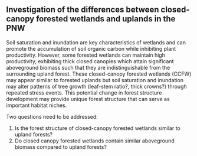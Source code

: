 ## Investigation of the differences between closed-canopy forested wetlands and uplands in the PNW

Soil saturation and inundation are key characteristics of wetlands and can promote the accumulation of soil organic carbon
while inhibiting plant productivity. However, some forested wetlands can maintain high productivity, exhibiting thick closed canopies
which attain significant aboveground biomass such that they are indistinguishable from the surrounding upland forest. These 
closed-canopy forested wetlands (CCFW) may appear similar to forested uplands but soil saturation and inundation may alter 
patterns of tree growth (leaf-stem ratio?, thick crowns?) through repeated stress events. This potential change in forest structure development
may provide unique forest structure that can serve as important habitat niches. 


Two questions need to be addressed:
1. Is the forest structure of closed-canopy forested wetlands similar to upland forests?
2. Do closed canopy forested wetlands contain similar aboveground biomass compared to upland forests? 
